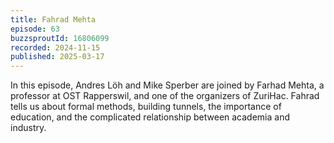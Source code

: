 ```yaml
---
title: Fahrad Mehta
episode: 63
buzzsproutId: 16806099
recorded: 2024-11-15
published: 2025-03-17
---
```

In this episode, Andres Löh and Mike Sperber are joined by Farhad Mehta, a professor at OST Rapperswil, and one of the organizers of ZuriHac. Fahrad tells us about formal methods, building tunnels, the importance of education, and the complicated relationship between academia and industry.


